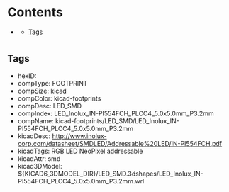 



Contents
========

* [](#)
	* [Tags](#tags)

# 

## Tags

- hexID: 
- oompType: FOOTPRINT
- oompSize: kicad
- oompColor: kicad-footprints
- oompDesc: LED_SMD
- oompIndex: LED_Inolux_IN-PI554FCH_PLCC4_5.0x5.0mm_P3.2mm
- oompName: kicad-footprints/LED_SMD/LED_Inolux_IN-PI554FCH_PLCC4_5.0x5.0mm_P3.2mm
- kicadDesc: http://www.inolux-corp.com/datasheet/SMDLED/Addressable%20LED/IN-PI554FCH.pdf
- kicadTags: RGB LED NeoPixel addressable
- kicadAttr: smd
- kicad3DModel: ${KICAD6_3DMODEL_DIR}/LED_SMD.3dshapes/LED_Inolux_IN-PI554FCH_PLCC4_5.0x5.0mm_P3.2mm.wrl
